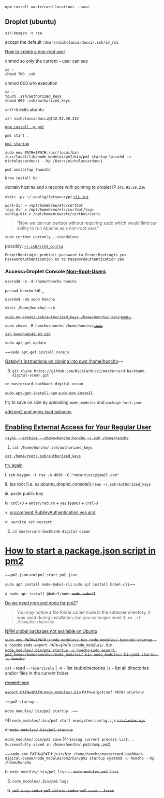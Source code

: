 `npm install mastercard-locations --save`

## Droplet (ubuntu)

````
ssh-keygen -t rsa
````
accept the default `/Users/nicholascarducci/.ssh/id_rsa`

[How to create a non-root user](https://youtu.be/LbJK48gvXcA?t=140)

chmod so only the current `~` user can see

````
cd ~
chmod 700 .ssh
````
chmod 600 w/o execution
````
cd ~
touch .ssh/authorized_keys
chmod 600 .ssh/authorized_keys
````

`cntl+D` exits ubuntu

`ssh nicholascarducci@142.93.58.216`

[`npm install -g pm2`](https://www.youtube.com/watch?v=kR06NoSzAXY&t=285s)

`pm2 start .`

[`pm2 startup`](https://www.digitalocean.com/community/tutorials/how-to-set-up-a-node-js-application-for-production-on-ubuntu-18-04)

`sudo env PATH=$PATH:/usr/local/bin /usr/local/lib/node_modules/pm2/bin/pm2 startup launchd -u nicholascarducci --hp /Users/nicholascarducci`

`pm2 unstartup launchd`

`brew install bc`

domain host `NS` and `A` records with pointing to droplet IP `142.93.58.216`

`mkdir -pv ~/.config/letsencrypt` [`cli.ini`](https://getgrav.org/blog/macos-monterey-apache-ssl)
````
work-dir = /opt/homebrew/etc/certbot   
logs-dir = /opt/homebrew/etc/certbot/logs   
config-dir = /opt/homebrew/etc/certbot/certs 
````
>"Now we can run certbot without requiring sudo which would limit our ability to run Apache as a non-root user."

`sudo certbot certonly --standalone`

possibly: [`~/.ssh/sshd_config`](https://www.digitalocean.com/community/tutorials/how-to-harden-openssh-on-ubuntu-20-04)
````
PermitRootLogin prohibit-password to PermitRootLogin yes 
PasswordAuthentication no to PasswordAuthentication yes
````

### Access>Droplet Console [Non-Root-Users](https://www.digitalocean.com/community/questions/how-to-enable-ssh-access-for-non-root-users)

`useradd -m -d /home/honcho honcho`

`passwd honcho` set _

`usermod -aG sudo honcho`

`mkdir /home/honcho/.ssh`

~~`sudo mv /root/.ssh/authorized_keys /home/honcho/.ssh/` [use _](https://www.vultr.com/docs/using-your-ssh-key-to-login-to-non-root-users/)~~

`sudo chown -R honcho:honcho /home/honcho/`~~[`.ssh`](https://shandou.medium.com/testing-out-digitalocean-droplet-1-steps-for-ssh-into-droplet-as-non-root-user-with-sudo-access-c2a7a5229cd6)~~

~~`ssh honcho@142.93.216`~~

`sudo apt-get update`

~~`sudo apt-get install nodejs`

[Gatsby's instructions on cloning into pwd /home/honcho](https://www.gatsbyjs.com/docs/deploying-to-digitalocean-droplet/)~~

3. `git clone https://github.com/NickCarducci/mastercard-backbank-digital-ocean.git`

`cd mastercard-backbank-digital-ocean`

~~`sudo apt-get install npm`
`sudo npm install`~~

try to save on size by uploading `node_modules` and `package-lock.json`

[add pm2 and nginx load balancer](https://medium.com/nerd-for-tech/deploy-your-nodejs-application-to-a-digital-ocean-droplet-step-by-step-guide-3f6f928f776)

## [Enabling External Access for Your Regular User](https://www.digitalocean.com/community/tutorials/initial-server-setup-with-ubuntu-20-04)

~~`rsync --archive --chown=honcho:honcho ~/.ssh /home/honcho`~~

1. `cat /home/honcho/.ssh/authorized_keys`

[`cat /home/root/.ssh/authorized_keys`](https://webapps.stackexchange.com/questions/149530/how-can-i-view-which-of-my-ssh-keys-a-digitalocean-vps-can-use)

[try again](https://www.digitalocean.com/community/questions/how-to-switch-from-password-to-ssh-key-authentication)

i. `ssh-keygen -t rsa -b 4096 -C "nmcarducci@gmail.com"`

ii. (as root [i.e. ex.ubuntu_droplet_console]) `nano ~/.ssh/authorized_keys`

iii. paste public key

iv. `cntl+O` + `enter/return` + `yes` (save) + `cntl+X`

v. [uncomment PubKeyAuthentication yes and ](https://bendurham.dev/posts/enabling-ssh-keys-digital-ocean)

vi. `service ssh restart`

2. `cd mastercard-backbank-digital-ocean`

# [How to start a package.json script in pm2](https://stackoverflow.com/questions/46008665/how-to-start-a-package-json-script-in-pm2)

~~`pm2.json` and `pm2 start pm2.json`

`sudo apt install node-babel-cli`
`sudo apt install babel-cli`~~

a. `sudo apt install @babel/node` ~~`node-babel7`~~

[Do we need npm and node for pm2](https://www.digitalocean.com/community/tutorials/how-to-use-pm2-to-setup-a-node-js-production-environment-on-an-ubuntu-vps)?

> You may notice a file folder called node in the safeuser directory. It was used during installation, but you no longer need it. `rm -rf /home/honcho/node`

[NPM global packages not available on Ubuntu](https://stackoverflow.com/questions/41287787/npm-global-packages-not-available-on-ubuntu)

~~`sudo env PATH=$PATH:/node_modules/.bin node_modules/.bin/pm2 startup -u honcho`
`sudo export PATH=$PATH:/node_modules/.bin node_modules/.bin/pm2 startup -u honcho`
`sudo export pm2_home=/home/honcho:/node_modules/.bin node_modules/.bin/pm2 startup -u honcho`~~

`cat` - read
`--recursively` | `-R` - list (sub)directories
`ls` - list all directories and/or files in the current folder

~~[droplet .env](https://stackoverflow.com/questions/71367040/environmental-variables-in-digital-ocean-droplets)~~

~~`export PATH=$PATH:node_modules/.bin`~~ `PATH=$(getconf PATH)` `printenv`

~~`pm2 startup .`

`node_modules/.bin/pm2 startup .`~~

(4) `node_modules/.bin/pm2 start ecosystem.config.cjs` ~~`src/index.mjs`~~

~~c. `node_modules/.bin/pm2 startup`~~

`node_modules/.bin/pm2 save` (4: `Saving current process list... Successfully saved in /home/honcho/.pm2/dump.pm2`)

~~`sudo env PATH=$PATH:/usr/bin /home/honcho/mastercard-backbank-digital-ocean/node_modules/pm2/bin/pm2 startup systemd -u honcho --hp /home/honcho`

b. `node_modules/.bin/pm2 list`~~
~~`node_modules pm2 list`~~

5. `node_modules/.bin/pm2 logs`

6. ~~`pm2 stop index` `pm2 delete index` `pm2 save --force`~~